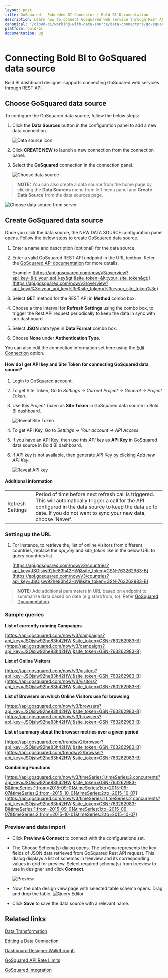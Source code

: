 ```yaml
---
layout: post
title: GoSquared – Embedded BI Connector | Bold BI Documentation
description: Learn how to connect GoSquared web service through REST API endpoint with Bold BI Embedded and create data source.
canonical: "/cloud-bi/working-with-data-source/data-connectors/go-squared/"
platform: bold-bi
documentation: ug
---
```


# Connecting Bold BI to GoSquared data source
Bold BI dashboard designer supports connecting GoSquared web services through REST API. 

## Choose GoSquared data source
To configure the GoSquared data source, follow the below steps:
1. Click the **Data Sources** button in the configuration panel to add a new data connection.

   ![Data source icon](/static/assets/embedded/working-with-datasource/data-connectors/images/common/DataSourcesIcon.png)

2. Click **CREATE NEW** to launch a new connection from the connection panel.
3. Select the **GoSquared** connection in the connection panel.

   ![Choose data source](/static/assets/embedded/working-with-datasource/data-connectors/images/GoSquared/ChooseDS.png)

> **NOTE:**  You can also create a data source from the home page by clicking the **Data Sources** menu from left menu panel and **Create Data Source** from the data sources page.

   ![Choose data source from server](/static/assets/embedded/working-with-datasource/data-connectors/images/GoSquared/ChooseDS_Server.png)


## Create GoSquared data source
Once you click the data source, the NEW DATA SOURCE configuration panel opens. Follow the below steps to create GoSquared data source.
1. Enter a name and description (optional) for the data source.
2. Enter a valid GoSquared REST API endpoint in the URL textbox. Refer the [GoSquared API documentation](https://www.gosquared.com/docs/api/) for more details.

    Example: [https://api.gosquared.com/now/v3/overview?api_key=&lt;:your_api_key&gt;&site_token=&lt;:your_site_token&gt;](https://api.gosquared.com/now/v3/overview?api_key=%3c:your_api_key%3e&site_token=%3c:your_site_token%3e)    

3. Select **GET** method for the REST API in **Method** combo box.
5. Choose a time interval for **Refresh Settings** using the combo box, to trigger the Rest API request periodically to keep the data in sync with our dashboard.  
6. Select **JSON** data type in **Data Format** combo box.
7. Choose **None** under **Authentication Type**.

You can also edit the connection information set here using the [Edit Connection](/embedded-bi/working-with-data-source/editing-a-data-connection/) option.

#### How do I get API key and Site Token for connecting GoSquared data source?
1. Login to [GoSquared](https://www.gosquared.com/login/) account. 
2. To get Site Token, Go to *Settings -> Current Project -> General -> Project Token*.
3. Use this *Project Token* as **Site Token** in GoSquared data source in Bold BI dashboard.

   ![Reveal Site Token](/static/assets/embedded/working-with-datasource/data-connectors/images/GoSquared/SiteToken.png)

4. To get API Key, Go to *Settings -> Your account -> API Access*.
5. If you have an API Key, then use this *API key* as **API Key** in GoSquared data source in Bold BI dashboard.
6. If API key is not available, then generate API Key by clicking *Add new API Key*. 

   ![Reveal API key](/static/assets/embedded/working-with-datasource/data-connectors/images/GoSquared/APIKey.png)

#### Additional information
<table width="600">
<tr>
<td>
Refresh Settings
</td>
<td>
Period of time before next refresh call is triggered. This will automatically trigger a call for the API configured in the data source to keep the data up to date. If you do not want to sync your new data, choose ‘Never’.
</td>
</tr>
</table>

### Setting up the URL

1. For instance, to retrieve the, list of online visitors from different countries, replace the *api_key* and *site_token* like in the below URL to query countries list.

   [https://api.gosquared.com/now/v3/countries?api_key=JSOjsiw92he83h42HWj&site_token=GSN-763262983-B](https://api.gosquared.com/now/v3/countries?api_key=JSOjsiw92he83h42HWj&site_token=GSN-763262983-B)

> **NOTE:**  Add additional parameters in URL based on endpoint to summarize data based on date (e.g.start/from, to). Refer [GoSquared Documentation](https://www.gosquared.com/docs/api/).

### Sample queries
**List of currently running Campaigns**

[https://api.gosquared.com/now/v3/campaigns?api_key=JSOjsiw92he83h42HWj&site_token=GSN-763262983-B](https://api.gosquared.com/now/v3/campaigns?api_key=JSOjsiw92he83h42HWj&site_token=GSN-763262983-B)

**List of Online Visitors**

[https://api.gosquared.com/now/v3/visitors?api_key=JSOjsiw92he83h42HWj&site_token=GSN-763262983-B](https://api.gosquared.com/now/v3/visitors?api_key=JSOjsiw92he83h42HWj&site_token=GSN-763262983-B)

**List of Browsers on which Online Visitors use for browsing**

[https://api.gosquared.com/now/v3/browsers?api_key=JSOjsiw92he83h42HWj&site_token=GSN-763262983-B](https://api.gosquared.com/now/v3/browsers?api_key=JSOjsiw92he83h42HWj&site_token=GSN-763262983-B)

**List of summary about the browser metrics over a given period**

[https://api.gosquared.com/trends/v2/browser?api_key=JSOjsiw92he83h42HWj&site_token=GSN-763262983-B](https://api.gosquared.com/trends/v2/browser?api_key=JSOjsiw92he83h42HWj&site_token=GSN-763262983-B)

**Combining Functions**

[https://api.gosquared.com/now/v3/timeSeries:1,timeSeries:2,concurrents?api_key=JSOjsiw92he83h42HWj&site_token=GSN-763262983-B&timeSeries:1:from=2015-09-01&timeSeries:1:to=2015-09-07&timeSeries:2:from=2015-10-01&timeSeries:2:to=2015-10-07](https://api.gosquared.com/now/v3/timeSeries:1,timeSeries:2,concurrents?api_key=JSOjsiw92he83h42HWj&site_token=GSN-763262983-B&timeSeries:1:from=2015-09-01&timeSeries:1:to=2015-09-07&timeSeries:2:from=2015-10-01&timeSeries:2:to=2015-10-07)

### Preview and data import
* Click **Preview & Connect** to connect with the configurations set.
* The Choose Schema(s) dialog opens. The schema represents the key fields of JSON data retrieved from GoSquared Rest API request. This dialog displays a list of schemas in treeview and its corresponding values in grid for preview. Select required schema(s) from treeview to use in designer and click **Connect**.

   ![Preview](/static/assets/embedded/working-with-datasource/data-connectors/images/common/Preview.png)

* Now, the data design view page with selected table schema opens. Drag and drop the table.
   ![Query Editor](/static/assets/embedded/working-with-datasource/data-connectors/images/common/QueryEditor.png)

* Click **Save** to save the data source with a relevant name.

## Related links
[Data Transformation](/embedded-bi/working-with-data-source/transforming-data/joining-table/)

[Editing a Data Connection](/embedded-bi/working-with-data-source/editing-a-data-connection/)   

[Dashboard Designer Walkthrough](/embedded-bi/getting-started/quick-start/)

[GoSquared API Rate Limits](https://www.gosquared.com/docs/api/rate-limits/)

[GoSquared Integration](https://www.boldbi.com/integrations/gosquared?utm_source=syncfusion&utm_medium=documentation&utm_campaign=boldbigosquaredintegration)
